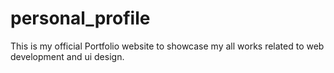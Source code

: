 # personal_profile
This is my official Portfolio website to showcase my all works related to web development and ui design.
